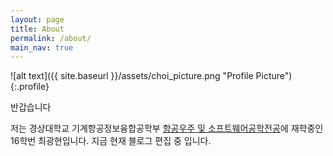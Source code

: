```yaml
---
layout: page
title: About
permalink: /about/
main_nav: true
---
```


![alt text]({{ site.baseurl }}/assets/choi_picture.png "Profile Picture"){:.profile}

반갑습니다

저는 경상대학교 기계항공정보융합공학부 [항공우주 및 소프트웨어공학전공](https://anse.gnu.ac.kr/anse/Main.do)에 재학중인 16학번 최광현입니다. 지금 현재 블로그 편집 중 입니다.

[centrarium]: https://github.com/bencentra/centrarium
[bencentra]: http://bencentra.com
[jekyll]: https://github.com/jekyll/jekyll
